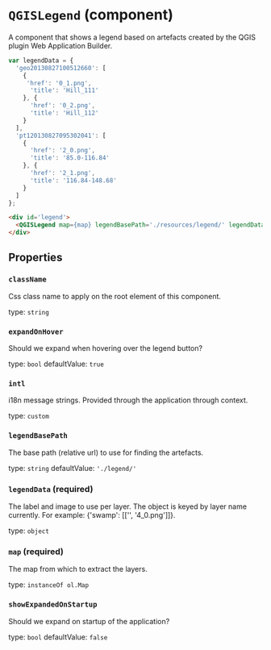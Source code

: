 `QGISLegend` (component)
========================

A component that shows a legend based on artefacts created by the QGIS plugin Web Application Builder.

```javascript
var legendData = {
  'geo20130827100512660': [
    {
     'href': '0_1.png',
      'title': 'Hill_111'
    }, {
      'href': '0_2.png',
      'title': 'Hill_112'
    }
  ],
  'pt120130827095302041': [
    {
      'href': '2_0.png',
      'title': '85.0-116.84'
    }, {
      'href': '2_1.png',
      'title': '116.84-148.68'
    }
  ]
};
```

```html
<div id='legend'>
  <QGISLegend map={map} legendBasePath='./resources/legend/' legendData={legendData} pullRight/>
</div>
```

Properties
----------

### `className`

Css class name to apply on the root element of this component.

type: `string`


### `expandOnHover`

Should we expand when hovering over the legend button?

type: `bool`
defaultValue: `true`


### `intl`

i18n message strings. Provided through the application through context.

type: `custom`


### `legendBasePath`

The base path (relative url) to use for finding the artefacts.

type: `string`
defaultValue: `'./legend/'`


### `legendData` (required)

The label and image to use per layer. The object is keyed by layer name currently. For example: {'swamp': [['', '4_0.png']]}.

type: `object`


### `map` (required)

The map from which to extract the layers.

type: `instanceOf ol.Map`


### `showExpandedOnStartup`

Should we expand on startup of the application?

type: `bool`
defaultValue: `false`

